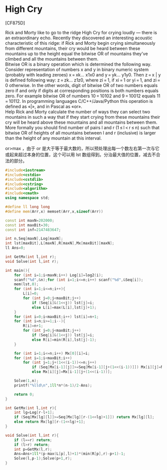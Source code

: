 # High Cry
[CF875D]

Rick and Morty like to go to the ridge High Cry for crying loudly — there is an extraordinary echo. Recently they discovered an interesting acoustic characteristic of this ridge: if Rick and Morty begin crying simultaneously from different mountains, their cry would be heard between these mountains up to the height equal the bitwise OR of mountains they've climbed and all the mountains between them.  
Bitwise OR is a binary operation which is determined the following way. Consider representation of numbers x and y in binary numeric system (probably with leading zeroes) x = xk... x1x0 and y = yk... y1y0. Then z = x | y is defined following way: z = zk... z1z0, where zi = 1, if xi = 1 or yi = 1, and zi = 0 otherwise. In the other words, digit of bitwise OR of two numbers equals zero if and only if digits at corresponding positions is both numbers equals zero. For example bitwise OR of numbers 10 = 10102 and 9 = 10012 equals 11 = 10112. In programming languages C/C++/Java/Python this operation is defined as «|», and in Pascal as «or».  
Help Rick and Morty calculate the number of ways they can select two mountains in such a way that if they start crying from these mountains their cry will be heard above these mountains and all mountains between them. More formally you should find number of pairs l and r (1 ≤ l < r ≤ n) such that bitwise OR of heights of all mountains between l and r (inclusive) is larger than the height of any mountain at this interval.

or>max ，由于 or 是大于等于最大数的，所以预处理出每一个数左右第一次与它或起来超过本身的位置，这个可以用 lst 数组得到。分治最大值的位置，减去不合法的部分。

```cpp
#include<iostream>
#include<cstdio>
#include<cstdlib>
#include<cstring>
#include<algorithm>
#include<cmath>
using namespace std;

#define ll long long
#define mem(Arr,x) memset(Arr,x,sizeof(Arr))

const int maxN=202000;
const int maxBit=30;
const int inf=2147483647;

int n,Seq[maxN],Log[maxN];
int lst[maxBit],L[maxN],R[maxN],Mx[maxBit][maxN];
ll Ans=0;

int GetMx(int l,int r);
void Solve(int l,int r);

int main(){
	for (int i=1;i<maxN;i++) Log[i]=log2(i);
	scanf("%d",&n);for (int i=1;i<=n;i++) scanf("%d",&Seq[i]);
	mem(lst,0);
	for (int i=1;i<=n;i++){
		L[i]=0;
		for (int j=0;j<maxBit;j++)
			if (Seq[i]&(1<<j)) lst[j]=i;
			else L[i]=max(L[i],lst[j]+1);
	}
	for (int i=0;i<maxBit;i++) lst[i]=n+1;
	for (int i=n;i>=1;i--){
		R[i]=n+1;
		for (int j=0;j<maxBit;j++)
			if (Seq[i]&(1<<j)) lst[j]=i;
			else R[i]=min(R[i],lst[j]-1);
	}

	for (int i=1;i<=n;i++) Mx[0][i]=i;
	for (int i=1;i<maxBit;i++)
		for (int j=1;j+(1<<(i-1))<=n;j++)
			if (Seq[Mx[i-1][j]]>=Seq[Mx[i-1][j+(1<<(i-1))]]) Mx[i][j]=Mx[i-1][j];
			else Mx[i][j]=Mx[i-1][j+(1<<(i-1))];

	Solve(1,n);
	printf("%lld\n",1ll*n*(n-1)/2-Ans);

	return 0;
}

int GetMx(int l,int r){
	int lg=Log[r-l+1];
	if (Seq[Mx[lg][l]]>=Seq[Mx[lg][r-(1<<lg)+1]]) return Mx[lg][l];
	else return Mx[lg][r-(1<<lg)+1];
}

void Solve(int l,int r){
	if (l==r) return;
	if (l>r) return;
	int p=GetMx(l,r);
	Ans=Ans+1ll*(p-max(L[p],l)+1)*(min(R[p],r)-p+1)-1;
	Solve(l,p-1);Solve(p+1,r);
}
```